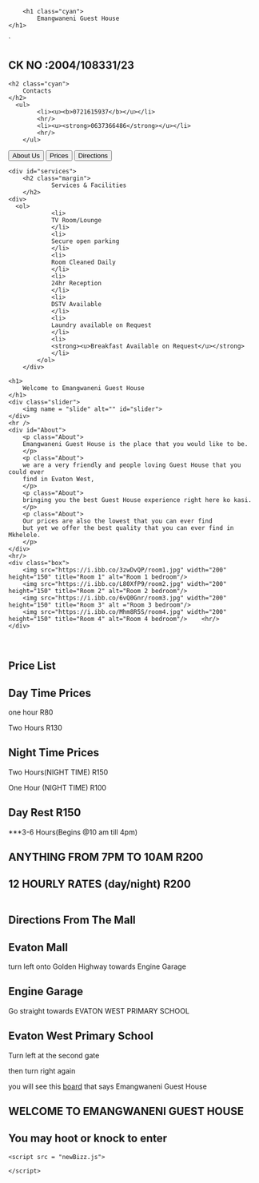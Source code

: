 
<head>
  <meta charset="UTF-8">
  <meta name="viewport" content="width=device-width, initial-scale=1">
  <title>New and Improved</title>
  <link rel="stylesheet" href="newBizz.css">
  <link rel="stylesheet" href="https://maxcdn.bootstrapcdn.com/bootstrap/3.3.7/css/bootstrap.min.css" integrity="sha384-BVYiiSIFeK1dGmJRAkycuHAHRg32OmUcww7on3RYdg4Va+PmSTsz/K68vbdEjh4u" crossorigin="anonymous"/>
</head>
<body class="bg">
<section id="imgHead">
	  
		<h1 class="cyan">	
			Emangwaneni Guest House
	</h1>

`	<h2 class="cyan">
		CK NO :2004/108331/23
	</h2>
	
	<h2 class="cyan">
		Contacts
	</h2>
	  <ul>
			<li><u><b>0721615937</b></u></li>
			<hr/>
			<li><u><strong>0637366486</strong></u></li>
			<hr/>
		</ul>
  </section>
  <nav id="navbar">
	<a href="#About"><button class="bt btn btn-success">About Us</button></a>
	<a href="#prices"><button class="btn btn-success">Prices</button></a>
	<a href="#DirectionsLink"><button class="btn btn-success">Directions</button></a>
</nav>

  	<div id="services">
    	<h2 class="margin">
				Services & Facilities
		</h2>
  	<div>
      <ol>
				<li>
				TV Room/Lounge
				</li>
				<li>
				Secure open parking
				</li>
				<li>
				Room Cleaned Daily
				</li>
				<li>
				24hr Reception
				</li>
				<li>
				DSTV Available
				</li>
				<li>
				Laundry available on Request
				</li>
				<li>
				<strong><u>Breakfast Available on Request</u></strong>
				</li>
			</ol>
  		</div>
  </div>  
  
	<h1> 
		Welcome to Emangwaneni Guest House
	</h1>
	<div class="slider">
		<img name = "slide" alt="" id="slider">
	</div>
	<hr />
	<div id="About">
		<p class="About"> 
		Emangwaneni Guest House is the place that you would like to be.
		</p>
		<p class="About">
		we are a very friendly and people loving Guest House that you could ever 
		find in Evaton West,
		</p>
		<p class="About">
		bringing you the best Guest House experience right here ko kasi.
		</p>
		<p class="About">
		Our prices are also the lowest that you can ever find
		but yet we offer the best quality that you can ever find in Mkhelele.
		</p>
	</div>
	<hr/>
	<div class="box">
		<img src="https://i.ibb.co/3zwDvQP/room1.jpg" width="200" height="150" title="Room 1" alt="Room 1 bedroom"/>
		<img src="https://i.ibb.co/L80XfP9/room2.jpg" width="200" height="150" title="Room 2" alt="Room 2 bedroom"/>
		<img src="https://i.ibb.co/6vQ0Gnr/room3.jpg" width="200" height="150" title="Room 3" alt ="Room 3 bedroom"/>
		<img src="https://i.ibb.co/Mhm8R5S/room4.jpg" width="200" height="150" title="Room 4" alt="Room 4 bedroom"/>	<hr/>
	</div> 
<br>
<section id="prices">
		<h2 class="prices">
			Price List
		</h2>
		<h2 class="prices">
			Day Time Prices
		</h2>
			<p class="prices">
				one hour				R80
			</p>
			<p class="prices">
				Two Hours				R130
			</p>
		<h2 class="prices">
			Night Time Prices
		</h2>
			<p class="prices">
				Two Hours(NIGHT TIME)		R150
			</p>
			<p class="prices">
				One Hour (NIGHT TIME)		R100
			</p>
		<h2 class="prices">
			Day Rest				R150
		</h2>
			<p class="prices">
				***3-6 Hours(Begins @10 am till 4pm)
			</p>
		<h2 class="prices">
			ANYTHING FROM 7PM TO 10AM		R200
		</h2>
		<h2 class="prices">
			 12 HOURLY RATES (day/night)	R200
		</h2>
</section>
<img src="">
<section id="DirectionsLink">
	<h1>
		Directions From The Mall
	</h1>
<Link rel="stylesheet" href="newBizz.css" />
	<h2>Evaton Mall</h2>
		<p class="paragraph">turn left onto Golden Highway towards Engine Garage</p>
	<h2>Engine Garage</h2>
		<p class="paragraph">Go straight towards EVATON WEST PRIMARY SCHOOL</p>
	<h2>Evaton West Primary School</h2>
		<p class="paragraph">Turn left at the second gate</p>
		<p class="paragraph">then turn right again</p>
		<p class="paragraph">you will see this <a href="board.html">board</a> that says Emangwaneni Guest House</p>
	<h2>WELCOME TO EMANGWANENI GUEST HOUSE</h2>
	<h2>You may hoot or knock to enter</h2>
</section>	
	
	<script src = "newBizz.js">

	</script>
</body>
